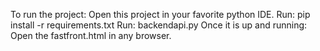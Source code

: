 To run the project:
Open this project in your favorite python IDE.
Run: pip install -r requirements.txt
Run: backendapi.py
Once it is up and running: Open the fastfront.html in any browser.
